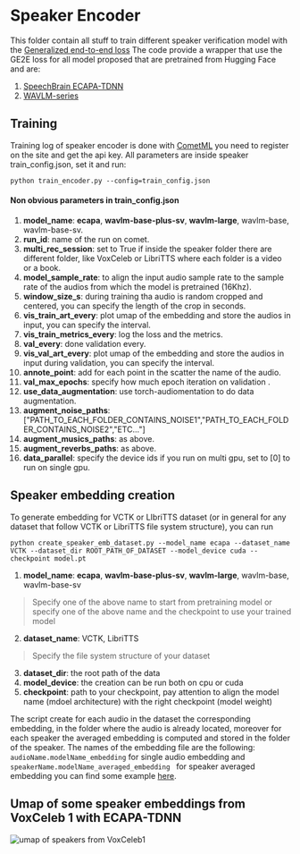 # Speaker Encoder

This folder contain all stuff to train different speaker verification model with the [Generalized end-to-end loss](https://arxiv.org/pdf/1710.10467.pdf)
The code provide a wrapper that use the GE2E loss for all model proposed that are pretrained from Hugging Face and are:



1. [SpeechBrain ECAPA-TDNN](https://huggingface.co/speechbrain/spkrec-ecapa-voxceleb)
2. [WAVLM-series](https://huggingface.co/spaces/microsoft/wavlm-speaker-verification)



## Training

Training log of speaker encoder is done with [CometML](https://www.comet.com/site/) you need to register on the site and get the api key.
All parameters are inside speaker train_config.json, set it and run:

```
python train_encoder.py --config=train_config.json
```
#### Non obvious parameters in train_config.json

1. **model_name**: **ecapa**, **wavlm-base-plus-sv**, **wavlm-large**, wavlm-base, wavlm-base-sv.
2. **run_id**: name of the run on comet.
3. **multi_rec_session**: set to True if inside the speaker folder there are different folder, like VoxCeleb or LibriTTS where each folder is a video or a book.
4. **model_sample_rate**: to align the input audio sample rate to the sample rate of the audios from which the model is pretrained (16Khz).
5. **window_size_s**: during training tha audio is random cropped and centered, you can specify the length of the crop in seconds.
6. **vis_train_art_every**: plot umap of the embedding and store the audios in input, you can specify the interval.
7. **vis_train_metrics_every**: log the loss and the metrics.
8. **val_every**: done validation every.
9. **vis_val_art_every**: plot umap of the embedding and store the audios in input during validation, you can specify the interval.
10. **annote_point**: add for each point in the scatter the name of the audio.
11. **val_max_epochs**: specify how much epoch iteration on validation .
12. **use_data_augmentation**: use torch-audiomentation to do data augmentation.
13. **augment_noise_paths**: ["PATH_TO_EACH_FOLDER_CONTAINS_NOISE1","PATH_TO_EACH_FOLDER_CONTAINS_NOISE2","ETC..."]
14. **augment_musics_paths**: as above.
15. **augment_reverbs_paths**: as above.
16. **data_parallel**: specify the device ids if you run on multi gpu, set to [0] to run on single gpu.



## Speaker embedding creation

To generate embedding for VCTK or LIbriTTS dataset (or in general for any dataset that follow VCTK or LibriTTS file system structure), you can run

```
python create_speaker_emb_dataset.py --model_name ecapa --dataset_name VCTK --dataset_dir ROOT_PATH_OF_DATASET --model_device cuda --checkpoint model.pt
```

1. **model_name**: **ecapa**, **wavlm-base-plus-sv**, **wavlm-large**, wavlm-base, wavlm-base-sv
>Specify one of the above name to start from pretraining model or specify one of the above name and the checkpoint to use your trained model
2. **dataset_name**: VCTK, LibriTTS
>Specify the file system structure of your dataset
3. **dataset_dir**: the root path of the data
4. **model_device**: the creation can be run both on cpu or cuda
5. **checkpoint**: path to your checkpoint, pay attention to align the model name (mdoel architecture) with the right checkpoint (model weight)

The script create for each audio in the dataset the corresponding embedding, in the folder where the audio is already located, moreover for each speaker the averaged embedding is computed and stored in the folder of the speaker. The names of the embedding file are the following:
``` audioName.modelName_embedding``` for single audio embedding and ```speakerName.modelName_averaged_embedding ``` for speaker averaged embedding
you can find some example [here](https://github.com/alessandropec/data_driven_ai_voice_cloning/tree/master/ZeroShotFastSpeech2/datasets/LibriTTS/8887).

## Umap of some speaker embeddings from VoxCeleb 1 with ECAPA-TDNN
![umap of speakers from VoxCeleb1](https://github.com/alessandropec/data_driven_ai_voice_cloning/blob/master/SpeakerEncoder/vox1_umap_example.png)
